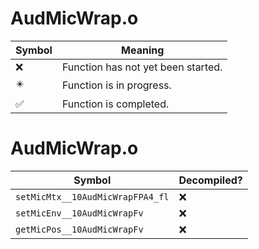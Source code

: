# AudMicWrap.o
| Symbol | Meaning 
| ------------- | ------------- 
| :x: | Function has not yet been started. 
| :eight_pointed_black_star: | Function is in progress. 
| :white_check_mark: | Function is completed. 


# AudMicWrap.o
| Symbol | Decompiled? |
| ------------- | ------------- |
| `setMicMtx__10AudMicWrapFPA4_fl` | :x: |
| `setMicEnv__10AudMicWrapFv` | :x: |
| `getMicPos__10AudMicWrapFv` | :x: |
